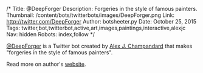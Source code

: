 /*
Title: @DeepForger
Description: Forgeries in the style of famous painters.
Thumbnail: /content/bots/twitterbots/images/DeepForger.png
Link: http://twitter.com/DeepForger
Author: botsheeter.py
Date: October 25, 2015
Tags: twitter,bot,twitterbot,active,art,images,paintings,interactive,alexjc
Nav: hidden
Robots: index,follow
*/

[@DeepForger](https://twitter.com/DeepForger) is a Twitter bot created by [Alex J. Champandard](https://twitter.com/alexjc) that makes "forgeries in the style of famous painters".

Read more on author's [website](http://nucl.ai/blog/forgeries-user-guide/).
